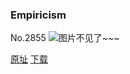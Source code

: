 ### Empiricism
No.2855
![图片不见了~~~](https://imgs.xkcd.com/comics/empiricism.png)

[原址](https://xkcd.com//2855) [下载](https://imgs.xkcd.com/comics/empiricism.png)

